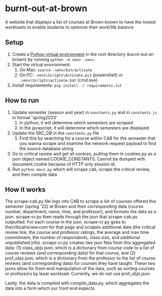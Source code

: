 # burnt-out-at-brown
A website that displays a list of courses at Brown known to have the lowest workloads to enable
students to optimize their work/life balance

## Setup
1. Create a [Python virtual environment](https://docs.python.org/3/library/venv.html) in the 
root directory (burnt-out-at-brown) by running `python -m venv .venv`.
2. Start the virtual environment:
   1. On Mac: `source .venv/bin/activate`
   2. On PC: `.venv\Scripts\Activate.ps1` (powershell) or `.venv\Scripts\activate.bat` (cmd.exe)
3. Install requirements: `pip install -r requirements.txt`

## How to run
1. Update semester (season and year) in `constants.py` and in `constants.js` in format 'spring2023'
   1. In python, it will determine which semesters are scraped
   2. In the javascript, it will determine which semesters are displayed
2. Update the SRC_DB in the `constants.py` file
   1. Find this by searching for a course within CAB for the semester that you wanna scrape
      and examine the network request payload to find the source database string
3. Go to critical review and get all cookies, putting them in cookies.py as a json object named
   COOKIE_CONSTANTS. Cannot be dumped with document.cookie because of HTTP only session id.
4. Run `python main.py` which will scrape cab, scrape the critical review, and then compile data

## How it works
The scrape-cab.py file logs into CAB to scrape a list of courses offered this semester (spring 
'22) at Brown and their corresponding data (course number, department, name, time, and 
professor), and formats the data as a json. scrape-cr.py then reads through the json that 
scrape-cab.py outputted. For each course in the json, scrape-cr.py goes to 
thecriticalreview.com for that page and scrapes additional data (the critical review link, 
the course and professor ratings, the average and max time commitment, the number of 
respondents, class size, and additional unpublished info). scrape-cr.py creates two json 
files from this aggregated data: (1) class_objs.json, which is a dictionary from course code to 
a list of course reviews (and corresponding data) for that course, and (2) prof_objs.json, 
which is a dictionary from the professor to the list of course reviews (and corresponding 
data) for courses they have taught. These two jsons allow for front-end manipulation of the 
data, such as sorting courses or professors by least workload. Currently, we do not use
prof_objs.json.

Lastly, the data is compiled with compile_data.py, which aggregates the data into a form
which our front end expects.
